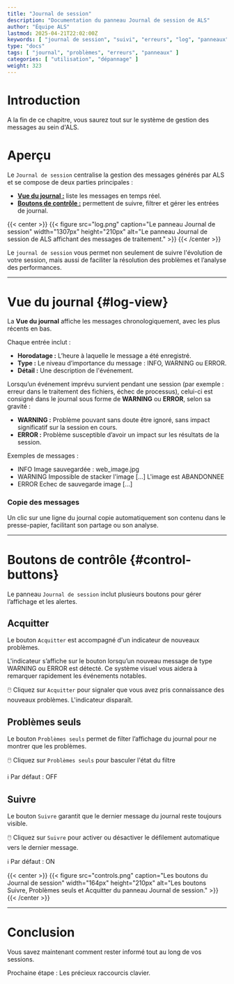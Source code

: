 ```yaml
---
title: "Journal de session"
description: "Documentation du panneau Journal de session de ALS"
author: "Équipe ALS"
lastmod: 2025-04-21T22:02:00Z
keywords: [ "journal de session", "suivi", "erreurs", "log", "panneaux" ]
type: "docs"
tags: [ "journal", "problèmes", "erreurs", "panneaux" ]
categories: [ "utilisation", "dépannage" ]
weight: 323
---
```


# Introduction

A la fin de ce chapitre, vous saurez tout sur le système de gestion des messages au sein d'ALS.

# Aperçu

Le `Journal de session` centralise la gestion des messages générés par ALS et se compose de deux parties principales :
- [**Vue du journal :**](#log-view) liste les messages en temps réel.
- [**Boutons de contrôle :**](#control-buttons) permettent de suivre, filtrer et gérer les entrées de journal.

{{< center >}}
{{< figure src="log.png"
caption="Le panneau Journal de session"
width="1307px"
height="210px"
alt="Le panneau Journal de session de ALS affichant des messages de traitement." >}}
{{< /center >}}

Le `journal de session` vous permet non seulement de suivre l'évolution de votre session, mais aussi de faciliter la
résolution des problèmes et l’analyse des performances.

---

# Vue du journal {#log-view}

La **Vue du journal** affiche les messages chronologiquement, avec les plus récents en bas. 

Chaque entrée inclut :
- **Horodatage :** L’heure à laquelle le message a été enregistré.
- **Type :** Le niveau d’importance du message : INFO, WARNING ou ERROR.
- **Détail :** Une description de l'événement.

Lorsqu’un événement imprévu survient pendant une session (par exemple : erreur dans le traitement des fichiers, échec de
processus), celui-ci est consigné dans le journal sous forme de **WARNING** ou **ERROR**, selon sa gravité :

- **WARNING :** Problème pouvant sans doute être ignoré, sans impact significatif sur la session en cours.
- **ERROR :** Problème susceptible d’avoir un impact sur les résultats de la session.

Exemples de messages :

- INFO Image sauvegardée : web_image.jpg
- WARNING Impossible de stacker l'image \[...\] L'image est ABANDONNEE
- ERROR Echec de sauvegarde image \[...\]

### Copie des messages

Un clic sur une ligne du journal copie automatiquement son contenu dans le presse-papier, facilitant son partage ou son
analyse.

---

# Boutons de contrôle {#control-buttons}

Le panneau `Journal de session` inclut plusieurs boutons pour gérer l’affichage et les alertes. 

<div class="row">
<div class="col-md-8">

## Acquitter

Le bouton `Acquitter` est accompagné d'un indicateur de nouveaux problèmes.

L'indicateur s’affiche sur le bouton lorsqu’un nouveau message de type WARNING ou ERROR est détecté.
Ce système visuel vous aidera à remarquer rapidement les événements notables. 

🖱️ Cliquez sur `Acquitter` pour signaler que vous avez pris connaissance des nouveaux problèmes. L'indicateur disparaît.

## Problèmes seuls

Le bouton `Problèmes seuls` permet de filter l’affichage du journal pour ne montrer que les problèmes.

🖱️ Cliquez sur `Problèmes seuls` pour basculer l'état du filtre

ℹ️ Par défaut : OFF

## Suivre

Le bouton `Suivre` garantit que le dernier message du journal reste toujours visible.

🖱️ Cliquez sur `Suivre` pour activer ou désactiver le défilement automatique vers le dernier message.

ℹ️ Par défaut : ON

</div>


<div class="col-md-4 d-flex align-items-center justify-content-center">
{{< center >}}
{{< figure src="controls.png"
caption="Les boutons du Journal de session"
width="164px"
height="210px"
alt="Les boutons Suivre, Problèmes seuls et Acquitter du panneau Journal de session." >}}
{{< /center >}}
</div>
</div>

---

# Conclusion

Vous savez maintenant comment rester informé tout au long de vos sessions.

Prochaine étape : Les précieux raccourcis clavier.
